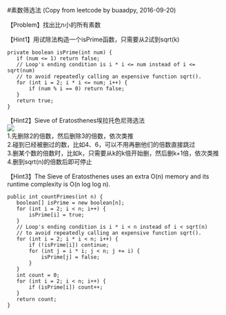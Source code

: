#素数筛选法
(Copy from leetcode by buaadpy, 2016-09-20)  

【Problem】找出比n小的所有素数  

【Hint1】用试除法构造一个isPrime函数，只需要从2试到sqrt(k)  

    private boolean isPrime(int num) {
       if (num <= 1) return false;
       // Loop's ending condition is i * i <= num instead of i <= sqrt(num)
       // to avoid repeatedly calling an expensive function sqrt().
       for (int i = 2; i * i <= num; i++) {
           if (num % i == 0) return false;
       }
       return true;
    }

【Hint2】Sieve of Eratosthenes埃拉托色尼筛选法  
![](https://leetcode.com/static/images/solutions/Sieve_of_Eratosthenes_animation.gif)  
1.先删除2的倍数，然后删除3的倍数，依次类推  
2.碰到已经被删过的数，比如4、6，可以不用再删他们的倍数直接跳过  
3.删某个数的倍数时，比如k，只需要从k的k倍开始删，然后删k+1倍，依次类推  
4.删到sqrt(n)的倍数后即可停止  

【Hint3】The Sieve of Eratosthenes uses an extra O(n) memory and its runtime complexity is O(n log log n).

    public int countPrimes(int n) {
       boolean[] isPrime = new boolean[n];
       for (int i = 2; i < n; i++) {
           isPrime[i] = true;
       }
       // Loop's ending condition is i * i < n instead of i < sqrt(n)
       // to avoid repeatedly calling an expensive function sqrt().
       for (int i = 2; i * i < n; i++) {
           if (!isPrime[i]) continue;
           for (int j = i * i; j < n; j += i) {
               isPrime[j] = false;
           }
       }
       int count = 0;
       for (int i = 2; i < n; i++) {
           if (isPrime[i]) count++;
       }
       return count;
    }